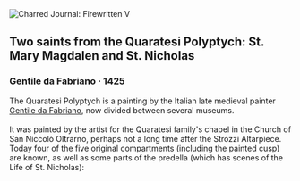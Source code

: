 <div class="artwork-of-the-day">
  <div class="container">
    <div class="img-wrapper">
      <img
        src="https://uploads5.wikiart.org/images/gentile-da-fabriano/two-saints-from-the-quaratesi-polyptych-st-mary-magdalen-and-st-nicholas-1425.jpg!Large.jpg"
        alt="Charred Journal: Firewritten V" />
    </div>
    <div class="artwork-detail">
      <div class="artwork-origin"> 
        <h2 class="artwork-name">Two saints from the Quaratesi Polyptych: St. Mary Magdalen and St. Nicholas</h2>
        <h3 class="artist">
          Gentile da Fabriano
                    ·  1425
        </h3>
      </div>
      <p class="description">
        <span class="artwork-description-text ng-binding" ng-bind-html="viewModel.ArtworkOfTheDay.Description | unsafe">The Quaratesi Polyptych is a painting by the Italian late medieval painter <a target="_blank" href="/en/gentile-da-fabriano">Gentile da Fabriano</a>, now divided between several museums.
<br>
<br>It was painted by the artist for the Quaratesi family's chapel in the Church of San Niccolò Oltrarno, perhaps not a long time after the Strozzi Altarpiece. Today four of the five original compartments (including the painted cusp) are known, as well as some parts of the predella (which has scenes of the Life of St. Nicholas):</span>
                        <div class="text-shadow-container" ng-show="showShadow" style=""></div>
      </p>
    </div>
  </div>

</div>
